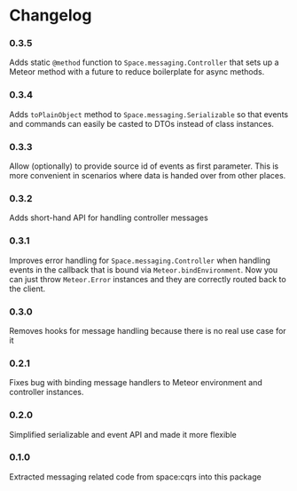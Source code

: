 Changelog
=========

### 0.3.5
Adds static `@method` function to `Space.messaging.Controller` that sets up
a Meteor method with a future to reduce boilerplate for async methods.

### 0.3.4
Adds `toPlainObject` method to `Space.messaging.Serializable` so that events
and commands can easily be casted to DTOs instead of class instances.

### 0.3.3
Allow (optionally) to provide source id of events as first parameter. This is
more convenient in scenarios where data is handed over from other places.

### 0.3.2
Adds short-hand API for handling controller messages

### 0.3.1
Improves error handling for `Space.messaging.Controller` when handling events
in the callback that is bound via `Meteor.bindEnvironment`. Now you can just
throw `Meteor.Error` instances and they are correctly routed back to the client.

### 0.3.0
Removes hooks for message handling because there is no real use case for it

### 0.2.1
Fixes bug with binding message handlers to Meteor environment and controller
instances.

### 0.2.0
Simplified serializable and event API and made it more flexible

### 0.1.0
Extracted messaging related code from space:cqrs into this package
